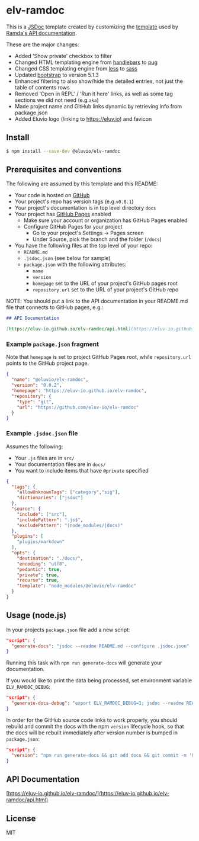 # elv-ramdoc

This is a [JSDoc](https://jsdoc.app/) template created by customizing the [template](https://github.com/ramda/ramda.github.io) used by [Ramda's API documentation](https://ramdajs.com/docs/#). 

These are the major changes:
 * Added 'Show private' checkbox to filter
 * Changed HTML templating engine from [handlebars](https://handlebarsjs.com/) to [pug](https://pugjs.org/api/getting-started.html)
 * Changed CSS templating engine from [less](https://lesscss.org/) to [sass](https://sass-lang.com/)
 * Updated [bootstrap](https://getbootstrap.com/) to version 5.1.3
 * Enhanced filtering to also show/hide the detailed entries, not just the table of contents rows
 * Removed 'Open in REPL' / 'Run it here' links, as well as some tag sections we did not need (e.g.`aka`)
 * Made project name and GitHub links dynamic by retrieving info from package.json
 * Added Eluvio logo (linking to https://eluv.io) and favicon 

## Install

```bash
$ npm install --save-dev @eluvio/elv-ramdoc
```
## Prerequisites and conventions

The following are assumed by this template and this README:

 * Your code is hosted on [GitHub](https://github.com/)
 * Your project's repo has version tags (e.g.`v0.0.1`)
 * Your project's documentation is in top level directory `docs`
 * Your project has [GitHub Pages](https://docs.github.com/en/pages/getting-started-with-github-pages) enabled
   * Make sure your account or organization has GitHub Pages enabled
   * Configure GitHub Pages for your project
     * Go to your project's Settings → Pages screen
     * Under Source, pick the branch and the folder (`/docs`)
 * You have the following files at the top level of your repo:
   * `README.md`
   * `.jsdoc.json` (see below for sample)
   * `package.json` with the following attributes:
     * `name`
     * `version`
     * `homepage` set to the URL of your project's GitHub pages root
     * `repository.url` set to the URL of your project's GitHub repo
   

NOTE: You should put a link to the API documentation in your README.md file that connects to GitHub pages, e.g.:
```markdown
## API Documentation

[https://eluv-io.github.io/elv-ramdoc/api.html](https://eluv-io.github.io/elv-ramdoc/api.html)
```

### Example `package.json` fragment
Note that `homepage` is set to project GitHub Pages root, while `repository.url` points to the GitHub project page.
```json
{
  "name": "@eluvio/elv-ramdoc",
  "version": "0.0.2",
  "homepage": "https://eluv-io.github.io/elv-ramdoc",
  "repository": {
    "type": "git",
    "url": "https://github.com/eluv-io/elv-ramdoc"
  }
}
```

### Example `.jsdoc.json` file
Assumes the following:
 * Your `.js` files are in `src/`
 * Your documentation files are in `docs/`
 * You want to include items that have `@private` specified
```json
{
  "tags": {
    "allowUnknownTags": ["category","sig"],
    "dictionaries": ["jsdoc"]
  },
  "source": {
    "include": ["src"],
    "includePattern": ".js$",
    "excludePattern": "(node_modules/|docs)"
  },
  "plugins": [
    "plugins/markdown"
  ],
  "opts": {
    "destination": "./docs/",
    "encoding": "utf8",
    "pedantic": true,
    "private": true,
    "recurse": true,
    "template": "node_modules/@eluvio/elv-ramdoc"
  }
}
```

## Usage (node.js)

In your projects `package.json` file add a new script:

```json
"script": {
  "generate-docs": "jsdoc --readme README.md --configure .jsdoc.json"
}
```

Running this task with `npm run generate-docs` will generate your documentation.

If you would like to print the data being processed, set environment variable `ELV_RAMDOC_DEBUG`:

```json
"script": {
  "generate-docs-debug": "export ELV_RAMDOC_DEBUG=1; jsdoc --readme README.md --configure .jsdoc.json"
}
```

In order for the GitHub source code links to work properly, you should rebuild and commit the docs with the npm 
`version` lifecycle hook, so that the docs will be rebuilt immediately after version number is bumped in `package.json`:
```json
"script": {
  "version": "npm run generate-docs && git add docs && git commit -m 'Update docs'"
}
```
## API Documentation

[https://eluv-io.github.io/elv-ramdoc/](https://eluv-io.github.io/elv-ramdoc/api.html)

## License
MIT
